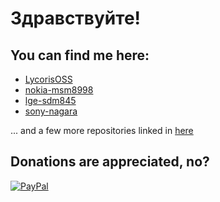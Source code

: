 # Здравствуйте!
## You can find me here:
- [LycorisOSS](https://github.com/LycorisOSS)
- [nokia-msm8998](https://github.com/nokia-msm8998)
- [lge-sdm845](https://github.com/lge-sdm845)
- [sony-nagara](https://github.com/sony-nagara)

... and a few more repositories linked in [here](https://github.com/log1cs?tab=repositories)

## Donations are appreciated, no?
[![PayPal](https://img.shields.io/badge/PayPal-00457C?style=for-the-badge&logo=paypal&logoColor=white)](https://paypal.me/log1cs)
